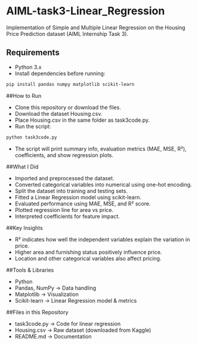 # AIML-task3-Linear_Regression
Implementation of Simple and Multiple Linear Regression on the Housing Price Prediction dataset (AIML Internship Task 3).

## Requirements
- Python 3.x
- Install dependencies before running:

```bash
pip install pandas numpy matplotlib scikit-learn
```
##How to Run
- Clone this repository or download the files.
- Download the dataset Housing.csv.
- Place Housing.csv in the same folder as task3code.py.
- Run the script:

```bash
python task3code.py
```

- The script will print summary info, evaluation metrics (MAE, MSE, R²), coefficients, and show regression plots.

##What I Did

- Imported and preprocessed the dataset.
- Converted categorical variables into numerical using one-hot encoding.
- Split the dataset into training and testing sets.
- Fitted a Linear Regression model using scikit-learn.
- Evaluated performance using MAE, MSE, and R² score.
- Plotted regression line for area vs price.
- Interpreted coefficients for feature impact.

##Key Insights
- R² indicates how well the independent variables explain the variation in price.
- Higher area and furnishing status positively influence price.
- Location and other categorical variables also affect pricing.

##Tools & Libraries
- Python
- Pandas, NumPy → Data handling
- Matplotlib → Visualization
- Scikit-learn → Linear Regression model & metrics

##Files in this Repository
- task3code.py → Code for linear regression
- Housing.csv → Raw dataset (downloaded from Kaggle)
- README.md → Documentation
